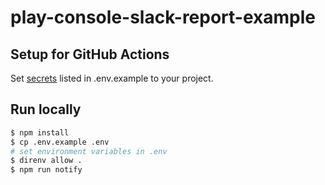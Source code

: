 # play-console-slack-report-example

## Setup for GitHub Actions

Set [secrets](https://docs.github.com/ja/actions/security-guides/encrypted-secrets) listed in .env.example to your project.

## Run locally

```bash
$ npm install
$ cp .env.example .env
# set environment variables in .env
$ direnv allow .
$ npm run notify
```
